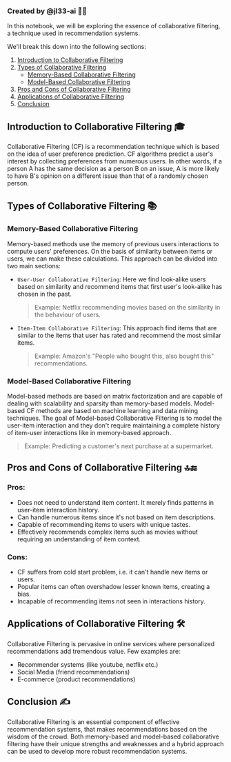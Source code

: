 ### Created by @jl33-ai 👦🏻

In this notebook, we will be exploring the essence of collaborative filtering, a technique used in recommendation systems. 

We'll break this down into the following sections:
1. [Introduction to Collaborative Filtering](#intro)
2. [Types of Collaborative Filtering](#types)
    - [Memory-Based Collaborative Filtering](#membased)
    - [Model-Based Collaborative Filtering](#modelbased)
3. [Pros and Cons of Collaborative Filtering](#proscons)
4. [Applications of Collaborative Filtering](#applications)
5. [Conclusion](#conclusion)
   
## Introduction to Collaborative Filtering <a name="intro"></a> 🎓
Collaborative Filtering (CF) is a recommendation technique which is based on the idea of user preference prediction. CF algorithms predict a user's interest by collecting preferences from numerous users. In other words, if a person A has the same decision as a person B on an issue, A is more likely to have B's opinion on a different issue than that of a randomly chosen person.

## Types of Collaborative Filtering <a name="types"></a> 📚
### Memory-Based Collaborative Filtering <a name="membased"></a>
Memory-based methods use the memory of previous users interactions to compute users' preferences. On the basis of similarity between items or users, we can make these calculations. This approach can be divided into two main sections:
* `User-User Collaborative Filtering`: Here we find look-alike users based on similarity and recommend items that first user's look-alike has chosen in the past.
    > Example: Netflix recommending movies based on the similarity in the behaviour of users.

* `Item-Item Collaborative Filtering`: This approach find items that are similar to the items that user has rated and recommend the most similar items.
   > Example: Amazon's "People who bought this, also bought this" recommendations.

### Model-Based Collaborative Filtering <a name="modelbased"></a>
Model-based methods are based on matrix factorization and are capable of dealing with scalability and sparsity than memory-based models. Model-based CF methods are based on machine learning and data mining techniques. The goal of Model-based Collaborative Filtering is to model the user-item interaction and they don't require maintaining a complete history of item-user interactions like in memory-based approach.

> Example: Predicting a customer's next purchase at a supermarket.

## Pros and Cons of Collaborative Filtering <a name="proscons"></a> 🔝🔚
### Pros:
* Does not need to understand item content. It merely finds patterns in user-item interaction history.
* Can handle numerous items since it's not based on item descriptions.
* Capable of recommending items to users with unique tastes.
* Effectively recommends complex items such as movies without requiring an understanding of item context.

### Cons:
* CF suffers from cold start problem, i.e. it can't handle new items or users.
* Popular items can often overshadow lesser known items, creating a bias.
* Incapable of recommending items not seen in interactions history.

## Applications of Collaborative Filtering <a name="applications"></a> 🛠️
Collaborative Filtering is pervasive in online services where personalized recommendations add tremendous value. Few examples are:
* Recommender systems (like youtube, netflix etc.)
* Social Media (friend recommendations)
* E-commerce (product recommendations)

## Conclusion <a name="conclusion"></a> ✍️

Collaborative Filtering is an essential component of effective recommendation systems, that makes recommendations based on the wisdom of the crowd. Both memory-based and model-based collaborative filtering have their unique strengths and weaknesses and a hybrid approach can be used to develop more robust recommendation systems. 
